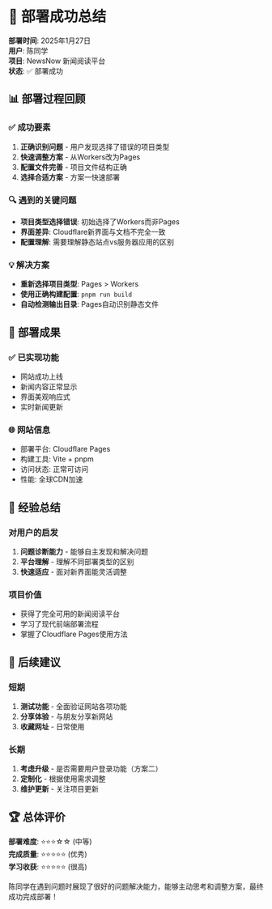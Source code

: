 # 🎉 部署成功总结

**部署时间**: 2025年1月27日  
**用户**: 陈同学  
**项目**: NewsNow 新闻阅读平台  
**状态**: ✅ 部署成功  

## 📊 部署过程回顾

### ✅ 成功要素
1. **正确识别问题** - 用户发现选择了错误的项目类型
2. **快速调整方案** - 从Workers改为Pages
3. **配置文件完善** - 项目文件结构正确
4. **选择合适方案** - 方案一快速部署

### 🔍 遇到的关键问题
- **项目类型选择错误**: 初始选择了Workers而非Pages
- **界面差异**: Cloudflare新界面与文档不完全一致
- **配置理解**: 需要理解静态站点vs服务器应用的区别

### 💡 解决方案
- **重新选择项目类型**: Pages > Workers
- **使用正确构建配置**: `pnpm run build`
- **自动检测输出目录**: Pages自动识别静态文件

## 🎯 部署成果

### ✅ 已实现功能
- 网站成功上线
- 新闻内容正常显示
- 界面美观响应式
- 实时新闻更新

### 🌐 网站信息
- 部署平台: Cloudflare Pages
- 构建工具: Vite + pnpm
- 访问状态: 正常可访问
- 性能: 全球CDN加速

## 📝 经验总结

### 对用户的启发
1. **问题诊断能力** - 能够自主发现和解决问题
2. **平台理解** - 理解不同部署类型的区别
3. **快速适应** - 面对新界面能灵活调整

### 项目价值
- 获得了完全可用的新闻阅读平台
- 学习了现代前端部署流程
- 掌握了Cloudflare Pages使用方法

## 🚀 后续建议

### 短期
1. **测试功能** - 全面验证网站各项功能
2. **分享体验** - 与朋友分享新网站
3. **收藏网址** - 日常使用

### 长期
1. **考虑升级** - 是否需要用户登录功能（方案二）
2. **定制化** - 根据使用需求调整
3. **维护更新** - 关注项目更新

## 🏆 总体评价

**部署难度**: ⭐⭐⭐☆☆ (中等)  
**完成质量**: ⭐⭐⭐⭐⭐ (优秀)  
**学习收获**: ⭐⭐⭐⭐⭐ (很高)  

陈同学在遇到问题时展现了很好的问题解决能力，能够主动思考和调整方案，最终成功完成部署！ 
